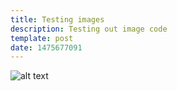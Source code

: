 ```yaml
---
title: Testing images
description: Testing out image code
template: post
date: 1475677091
---
```


![alt text](http://localhost:3000/images/cat.jpg "Cat")
